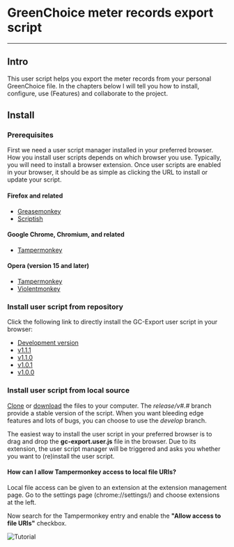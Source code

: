 # GreenChoice meter records export script
---

## Intro
This user script helps you export the meter records from your personal GreenChoice file. In the 
chapters below I will tell you how to install, configure, use (Features) and collaborate to the project.

## Install
### Prerequisites
First we need a user script manager installed in your preferred browser. How you install user scripts 
depends on which browser you use. Typically, you will need to install a browser extension. Once user 
scripts are enabled in your browser, it should be as simple as clicking the URL to install or update 
your script.

#### Firefox and related
* [Greasemonkey](https://addons.mozilla.org/firefox/addon/greasemonkey/)
* [Scriptish](https://addons.mozilla.org/firefox/addon/scriptish/)

#### Google Chrome, Chromium, and related
* [Tampermonkey](https://chrome.google.com/webstore/detail/tampermonkey/dhdgffkkebhmkfjojejmpbldmpobfkfo)

#### Opera (version 15 and later)
* [Tampermonkey](https://addons.opera.com/extensions/details/tampermonkey-beta/)
* [Violentmonkey](https://addons.opera.com/extensions/details/violent-monkey/)

### Install user script from repository
Click the following link to directly install the GC-Export user script in your browser:

* [Development version](https://dev.nullpointer.nl/energy/gc-export/raw/develop/gc-export.user.js)
* [v1.1.1](https://dev.nullpointer.nl/energy/gc-export/raw/release/v1.1.1/gc-export.user.js)
* [v1.1.0](https://dev.nullpointer.nl/energy/gc-export/raw/release/v1.1.0/gc-export.user.js)
* [v1.0.1](https://dev.nullpointer.nl/energy/gc-export/raw/release/v1.0.1/gc-export.user.js)
* [v1.0.0](https://dev.nullpointer.nl/energy/gc-export/raw/release/v1.0.0/gc-export.user.js)

### Install user script from local source
[Clone](https://dev.nullpointer.nl/energy/gc-export) or [download](https://dev.nullpointer.nl/energy/gc-export/branches) 
the files to your computer. The *release/v\#.\#* branch provide a stable version of the script. When 
you want bleeding edge features and lots of bugs, you can choose to use the *develop* branch.

The easiest way to install the user script in your preferred browser is to drag and drop the 
**gc-export.user.js** file in the browser. Due to its extension, the user script manager will be 
triggered and asks you whether you want to (re)install the user script.

#### How can I allow Tampermonkey access to local file URIs?

Local file access can be given to an extension at the extension management page. Go to the settings 
page (chrome://settings/) and choose extensions at the left.

Now search for the Tampermonkey entry and enable the **"Allow access to file URIs"** checkbox.

![Tutorial](http://tampermonkey.net/images/animated/allow_access_to_file_urls.gif)